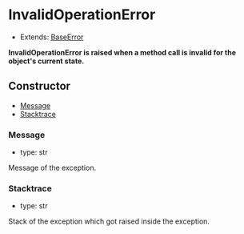 # InvalidOperationError

- Extends: [BaseError](./doc/api/python/exceptions/baseerror.md)

**InvalidOperationError is raised when a method call is invalid for the object's current state.**

## Constructor<!-- {docsify-ignore} -->
- [Message](#message)
- [Stacktrace](#stacktrace)


### Message
- type: str

Message of the exception.


### Stacktrace
- type: str

Stack of the exception which got raised inside the exception.